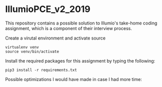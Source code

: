 # IllumioPCE_v2_2019
This repository contains a possible solution to Illumio's take-home coding assignment, which is a component of their interview process.

Create a virutal environment and activate source

    virtualenv venv
    source venv/bin/activate
    
Install the required packages for this assignment by typing the following:
   
    pip3 install -r requirements.txt
    
Possible optimizations I would have made in case I had more time:
